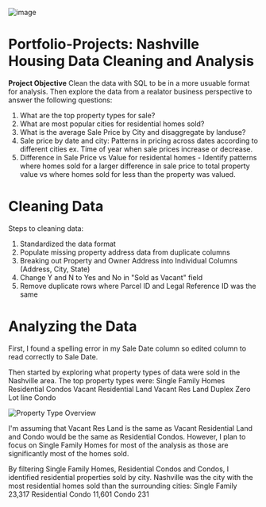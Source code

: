 ![image](https://github.com/edavison18/Portfolio-Projects/assets/137111542/ed621528-66f6-469f-bd18-986046b91477)

# Portfolio-Projects: Nashville Housing Data Cleaning and Analysis

**Project Objective**
Clean the data with SQL to be in a more usuable format for analysis. Then explore the data from a realator business perspective to answer the following questions:
  1. What are the top property types for sale?
  2. What are most popular cities for residential homes sold?
  3. What is the average Sale Price by City and disaggregate by landuse?
  4. Sale price by date and city: Patterns in pricing across dates according to different cities ex. Time of year when sale prices increase or decrease.
  5. Difference in Sale Price vs Value for residental homes - Identify patterns where homes sold for a larger difference in sale price to total property value vs where homes sold for less than the property was valued.

# Cleaning Data
Steps to cleaning data:
1. Standardized the data format
2. Populate missing property address data from duplicate columns
3. Breaking out Property and Owner Address into Individual Columns (Address, City, State)
4. Change Y and N to Yes and No in "Sold as Vacant" field
5. Remove duplicate rows where Parcel ID and Legal Reference ID was the same


# Analyzing the Data

First, I found a spelling error in my Sale Date column so edited column to read correctly to Sale Date. 

Then started by exploring what property types of data were sold in the Nashville area. The top property types were:
   Single Family Homes
   Residential Condos
   Vacant Residential Land
   Vacant Res Land
   Duplex
   Zero Lot line
   Condo

![Property Type Overview](https://github.com/edavison18/Portfolio-Projects/assets/137111542/d022ccea-9884-47d9-a7f3-8ddd76bb8c4e)


I'm assuming that Vacant Res Land is the same as Vacant Residential Land and Condo would be the same as Residential Condos. However, I plan to focus on Single Family Homes for most of the analysis as those are significantly most of the homes sold.

By filtering Single Family Homes, Residential Condos and Condos, I identified residential properties sold by city. Nashville was the city with the most residential homes sold than the surrounding cities: 
    Single Family 23,317
    Residential Condo 11,601
    Condo 231





 
 
